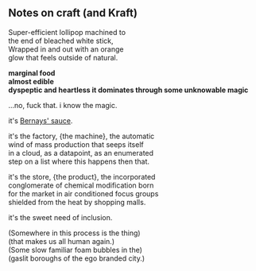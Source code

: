 ## Notes on craft (and Kraft)
Super-efficient lollipop machined to     
the end of bleached white stick,  
Wrapped in and out with an orange      
glow that feels outside of natural.

**marginal food**  
**almost edible**  
**dyspeptic and heartless it dominates through some unknowable magic**  

…no, fuck that. i know the magic.   

it's [Bernays' sauce](http://en.wikipedia.org/wiki/Edward_Bernays).

it's the factory, {the machine}, the automatic    
wind of mass production that seeps itself    
in a cloud, as a datapoint, as an enumerated    
step on a list where this happens then that.    

it's the store, {the product}, the incorporated    
conglomerate of chemical modification born  
for the market in air conditioned focus groups     
shielded from the heat by shopping malls.   

it's the sweet need of inclusion. 

(Somewhere in this process is the thing)  
(that makes us all human again.)   
(Some slow familiar foam bubbles in the)  
(gaslit boroughs of the ego branded city.)    
  
